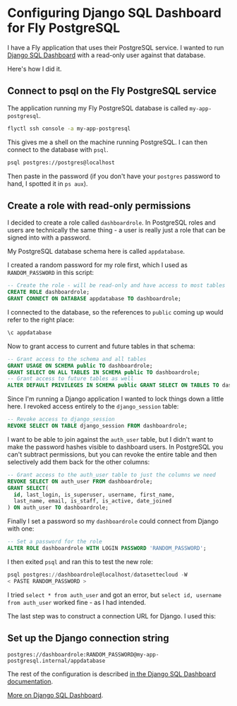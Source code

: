 # Configuring Django SQL Dashboard for Fly PostgreSQL

I have a Fly application that uses their PostgreSQL service. I wanted to run [Django SQL Dashboard]() with a read-only user against that database.

Here's how I did it.

## Connect to psql on the Fly PostgreSQL service

The application running my Fly PostgreSQL database is called `my-app-postgresql`.

```bash
flyctl ssh console -a my-app-postgresql
```
This gives me a shell on the machine running PostgreSQL. I can then connect to the database with `psql`.

```bash
psql postgres://postgres@localhost
```
Then paste in the password (if you don't have your `postgres` password to hand, I spotted it in `ps aux`).

## Create a role with read-only permissions

I decided to create a role called `dashboardrole`. In PostgreSQL roles and users are technically the same thing - a user is really just a role that can be signed into with a password.

My PostgreSQL database schema here is called `appdatabase`.

I created a random password for my role first, which I used as `RANDOM_PASSWORD` in this script:

```sql
-- Create the role - will be read-only and have access to most tables
CREATE ROLE dashboardrole;
GRANT CONNECT ON DATABASE appdatabase TO dashboardrole;
```
I connected to the database, so the references to `public` coming up would refer to the right place:
```sql
\c appdatabase
```
Now to grant access to current and future tables in that schema:
```sql
-- Grant access to the schema and all tables
GRANT USAGE ON SCHEMA public TO dashboardrole;
GRANT SELECT ON ALL TABLES IN SCHEMA public TO dashboardrole;
-- Grant access to future tables as well
ALTER DEFAULT PRIVILEGES IN SCHEMA public GRANT SELECT ON TABLES TO dashboardrole;
```
Since I'm running a Django application I wanted to lock things down a little here. I revoked access entirely to the `django_session` table:
```sql
-- Revoke access to django_session
REVOKE SELECT ON TABLE django_session FROM dashboardrole;
```
I want to be able to join against the `auth_user` table, but I didn't want to make the password hashes visible to dashboard users. In PostgreSQL you can't subtract permissions, but you can revoke the entire table and then selectively add them back for the other columns:
```sql
-- Grant access to the auth_user table to just the columns we need
REVOKE SELECT ON auth_user FROM dashboardrole;
GRANT SELECT(
  id, last_login, is_superuser, username, first_name,
  last_name, email, is_staff, is_active, date_joined
) ON auth_user TO dashboardrole;
```
Finally I set a password so my `dashboardrole` could connect from Django with one:
```sql
-- Set a password for the role
ALTER ROLE dashboardrole WITH LOGIN PASSWORD 'RANDOM_PASSWORD';
```
I then exited `psql` and ran this to test the new role:
```sql
psql postgres://dashboardrole@localhost/datasettecloud -W
< PASTE RANDOM_PASSWORD >
```
I tried `select * from auth_user` and got an error, but `select id, username from auth_user` worked fine - as I had intended.

The last step was to construct a connection URL for Django. I used this:

## Set up the Django connection string

```
postgres://dashboardrole:RANDOM_PASSWORD@my-app-postgresql.internal/appdatabase
```
The rest of the configuration is described [in the Django SQL Dashboard documentation](https://django-sql-dashboard.datasette.io/en/stable/setup.html#configuring-the-dashboard-database-alias).

[More on Django SQL Dashboard](https://simonwillison.net/2021/Jul/6/django-sql-dashboard/).
